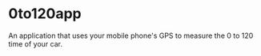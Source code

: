 # 0to120app
An application that uses your mobile phone's GPS to measure the 0 to 120 time of your car.
